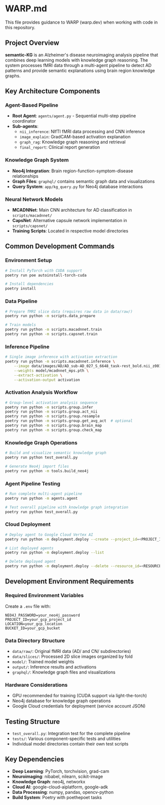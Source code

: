 # WARP.md

This file provides guidance to WARP (warp.dev) when working with code in this repository.

## Project Overview

**semantic-KG** is an Alzheimer's disease neuroimaging analysis pipeline that combines deep learning models with knowledge graph reasoning. The system processes fMRI data through a multi-agent pipeline to detect AD patterns and provide semantic explanations using brain region knowledge graphs.

## Key Architecture Components

### Agent-Based Pipeline
- **Root Agent**: `agents/agent.py` - Sequential multi-step pipeline coordinator
- **Sub-agents**:
  - `nii_inference`: NIfTI fMRI data processing and CNN inference
  - `image_explain`: GradCAM-based activation explanation
  - `graph_rag`: Knowledge graph reasoning and retrieval
  - `final_report`: Clinical report generation

### Knowledge Graph System
- **Neo4j Integration**: Brain region-function-symptom-disease relationships
- **Graph Files**: `graphql/` contains semantic graph data and visualizations
- **Query System**: `app/kg_query.py` for Neo4j database interactions

### Neural Network Models
- **MCADNNet**: Main CNN architecture for AD classification in `scripts/macadnnet/`
- **CapsNet**: Alternative capsule network implementation in `scripts/capsnet/`
- **Training Scripts**: Located in respective model directories

## Common Development Commands

### Environment Setup
```bash
# Install PyTorch with CUDA support
poetry run poe autoinstall-torch-cuda

# Install dependencies
poetry install
```

### Data Pipeline
```bash
# Prepare fMRI slice data (requires raw data in data/raw/)
poetry run python -m scripts.data_prepare

# Train models
poetry run python -m scripts.macadnnet.train
poetry run python -m scripts.capsnet.train
```

### Inference Pipeline
```bash
# Single image inference with activation extraction
poetry run python -m scripts.macadnnet.inference \
    --image data/images/AD/AD_sub-AD_027_S_6648_task-rest_bold.nii_z001_t003.png \
    --weights model/mcadnnet_mps.pth \
    --extract-activation \
    --activation-output activation
```

### Activation Analysis Workflow
```bash
# Group-level activation analysis sequence
poetry run python -m scripts.group.infer
poetry run python -m scripts.group.act_nii
poetry run python -m scripts.group.resample
poetry run python -m scripts.group.get_avg_act  # optional
poetry run python -m scripts.group.brain_map
poetry run python -m scripts.group.check_map
```

### Knowledge Graph Operations
```bash
# Build and visualize semantic knowledge graph
poetry run python test_overall.py

# Generate Neo4j import files
poetry run python -m tools.build_neo4j
```

### Agent Pipeline Testing
```bash
# Run complete multi-agent pipeline
poetry run python -m agents.agent

# Test overall pipeline with knowledge graph integration
poetry run python test_overall.py
```

### Cloud Deployment
```bash
# Deploy agent to Google Cloud Vertex AI
poetry run python -m deployment.deploy --create --project_id=<PROJECT_ID> --location=<LOCATION> --bucket=<BUCKET>

# List deployed agents
poetry run python -m deployment.deploy --list

# Delete deployed agent
poetry run python -m deployment.deploy --delete --resource_id=<RESOURCE_ID>
```

## Development Environment Requirements

### Required Environment Variables
Create a `.env` file with:
```
NEO4J_PASSWORD=your_neo4j_password
PROJECT_ID=your_gcp_project_id
LOCATION=your_gcp_location
BUCKET_ID=your_gcp_bucket
```

### Data Directory Structure
- `data/raw/`: Original fMRI data (AD/ and CN/ subdirectories)
- `data/slices/`: Processed 2D slice images organized by fold
- `model/`: Trained model weights
- `output/`: Inference results and activations
- `graphql/`: Knowledge graph files and visualizations

### Hardware Considerations
- GPU recommended for training (CUDA support via light-the-torch)
- Neo4j database for knowledge graph operations
- Google Cloud credentials for deployment (service account JSON)

## Testing Structure

- `test_overall.py`: Integration test for the complete pipeline
- `tests/`: Various component-specific tests and utilities
- Individual model directories contain their own test scripts

## Key Dependencies

- **Deep Learning**: PyTorch, torchvision, grad-cam
- **Neuroimaging**: nibabel, nilearn, scikit-image
- **Knowledge Graph**: neo4j, networkx
- **Cloud AI**: google-cloud-aiplatform, google-adk
- **Data Processing**: numpy, pandas, opencv-python
- **Build System**: Poetry with poethepoet tasks
